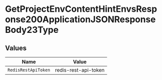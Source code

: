 # GetProjectEnvContentHintEnvsResponse200ApplicationJSONResponseBody23Type


## Values

| Name                 | Value                |
| -------------------- | -------------------- |
| `RedisRestApiToken`  | redis-rest-api-token |